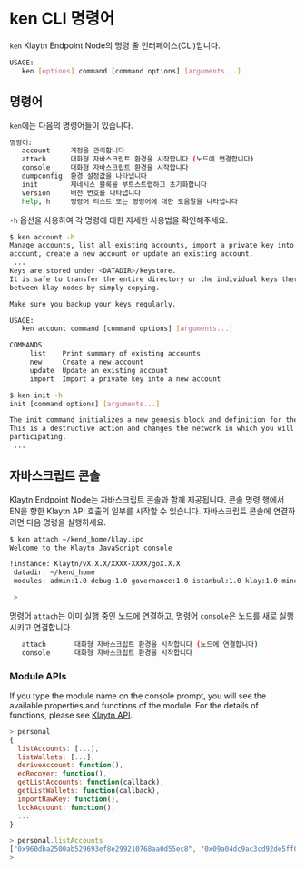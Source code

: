 # ken CLI 명령어

`ken` Klaytn Endpoint Node의 명령 줄 인터페이스(CLI)입니다.

```bash
USAGE:
   ken [options] command [command options] [arguments...]
```

## 명령어

`ken`에는 다음의 명령어들이 있습니다.

```bash
명령어:
   account     계정을 관리합니다
   attach      대화형 자바스크립트 환경을 시작합니다 (노드에 연결합니다)
   console     대화형 자바스크립트 환경을 시작합니다
   dumpconfig  환경 설정값을 나타냅니다
   init        제네시스 블록을 부트스트랩하고 초기화합니다
   version     버전 번호를 나타냅니다
   help, h     명령어 리스트 또는 명령어에 대한 도움말을 나타냅니다
```

`-h` 옵션을 사용하여 각 명령에 대한 자세한 사용법을 확인해주세요.

```bash
$ ken account -h
Manage accounts, list all existing accounts, import a private key into a new
account, create a new account or update an existing account.
 ...
Keys are stored under <DATADIR>/keystore.
It is safe to transfer the entire directory or the individual keys therein
between klay nodes by simply copying.

Make sure you backup your keys regularly.

USAGE:
   ken account command [command options] [arguments...]

COMMANDS:
     list    Print summary of existing accounts
     new     Create a new account
     update  Update an existing account
     import  Import a private key into a new account
```

```bash
$ ken init -h
init [command options] [arguments...]

The init command initializes a new genesis block and definition for the network.
This is a destructive action and changes the network in which you will be
participating.
 ...
```

## 자바스크립트 콘솔

Klaytn Endpoint Node는 자바스크립트 콘솔과 함께 제공됩니다. 콘솔 명령 행에서 EN을 향한 Klaytn API 호출의 일부를 시작할 수 있습니다. 자바스크립트 콘솔에 연결하려면 다음 명령을 실행하세요.

```bash
$ ken attach ~/kend_home/klay.ipc
Welcome to the Klaytn JavaScript console

!instance: Klaytn/vX.X.X/XXXX-XXXX/goX.X.X
 datadir: ~/kend_home
 modules: admin:1.0 debug:1.0 governance:1.0 istanbul:1.0 klay:1.0 miner:1.0 net:1.0 personal:1.0 rpc:1.0 txpool:1.0

 >
```

명령어 `attach`는 이미 실행 중인 노드에 연결하고, 명령어 `console`은 노드를 새로 실행시키고 연결합니다.

```bash
   attach       대화형 자바스크립트 환경을 시작합니다 (노드에 연결합니다)
   console      대화형 자바스크립트 환경을 시작합니다
```

### Module APIs

If you type the module name on the console prompt, you will see the available properties and functions of the module. For the details of functions, please see [Klaytn API](../../bapp/json-rpc/api-references/README.md).

```javascript
> personal
{
  listAccounts: [...],
  listWallets: [...],
  deriveAccount: function(),
  ecRecover: function(),
  getListAccounts: function(callback),
  getListWallets: function(callback),
  importRawKey: function(),
  lockAccount: function(),
  ...
}

> personal.listAccounts
["0x960dba2500ab529693ef8e299210768aa0d55ec8", "0x09a04dc9ac3cd92de5ff0d45ae50ff1b618305d9", "0x36662211c072dadbf5fc1e087ddebd36df986abd", "0xbf9683cf04520eeba6d936a3478de29437c5d048"]
> 
```
